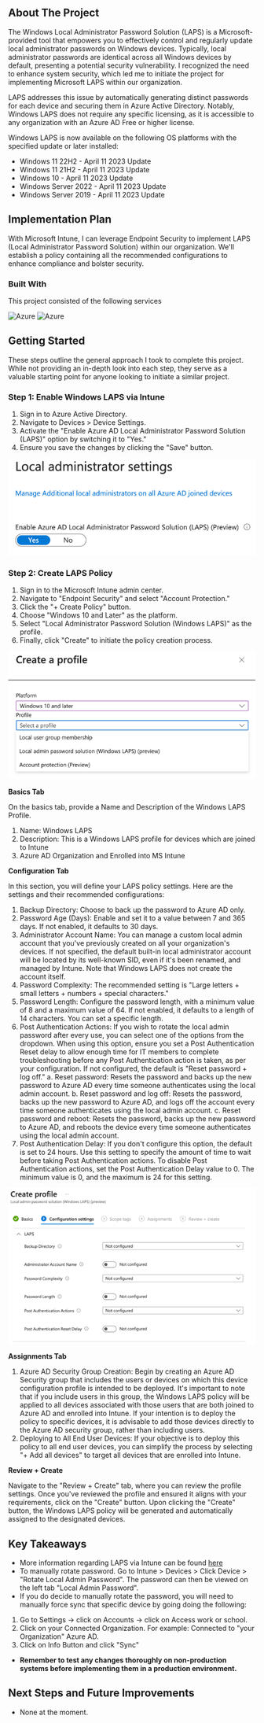
<!-- ABOUT THE PROJECT -->
## About The Project

The Windows Local Administrator Password Solution (LAPS) is a Microsoft-provided tool that empowers you to effectively control and regularly update local administrator passwords on Windows devices. Typically, local administrator passwords are identical across all Windows devices by default, presenting a potential security vulnerability. I recognized the need to enhance system security, which led me to initiate the project for implementing Microsoft LAPS within our organization.

LAPS addresses this issue by automatically generating distinct passwords for each device and securing them in Azure Active Directory. Notably, Windows LAPS does not require any specific licensing, as it is accessible to any organization with an Azure AD Free or higher license.

Windows LAPS is now available on the following OS platforms with the specified update or later installed:

* Windows 11 22H2 - April 11 2023 Update
* Windows 11 21H2 - April 11 2023 Update
* Windows 10 - April 11 2023 Update
* Windows Server 2022 - April 11 2023 Update
* Windows Server 2019 - April 11 2023 Update

## Implementation Plan

With Microsoft Intune, I can leverage Endpoint Security to implement LAPS (Local Administrator Password Solution) within our organization. We'll establish a policy containing all the recommended configurations to enhance compliance and bolster security.

### Built With

This project consisted of the following services

![Azure](https://img.shields.io/badge/Azure-Intune-blue)
![Azure](https://img.shields.io/badge/VMWare-Virtual_Machines-blue)

<!-- GETTING STARTED -->
## Getting Started

These steps outline the general approach I took to complete this project. While not providing an in-depth look into each step, they serve as a valuable starting point for anyone looking to initiate a similar project.

### Step 1: Enable Windows LAPS via Intune

1.	Sign in to Azure Active Directory.
2.	Navigate to Devices > Device Settings.
3.	Activate the "Enable Azure AD Local Administrator Password Solution (LAPS)" option by switching it to "Yes."
4.	Ensure you save the changes by clicking the "Save" button.

![Image Alt Text](../Images/Laps1.png)

### Step 2: Create LAPS Policy

1.	Sign in to the Microsoft Intune admin center.
2.	Navigate to "Endpoint Security" and select "Account Protection."
3.	Click the "+ Create Policy" button.
4.	Choose "Windows 10 and Later" as the platform.
5.	Select "Local Administrator Password Solution (Windows LAPS)" as the profile.
6.	Finally, click "Create" to initiate the policy creation process.


![Image Alt Text](../Images/Laps2.png)

**Basics Tab**

On the basics tab, provide a Name and Description of the Windows LAPS Profile.

1.	Name: Windows LAPS 
2.	Description: This is a Windows LAPS profile for devices which are joined to Intune
3.	Azure AD Organization and Enrolled into MS Intune

**Configuration Tab**

In this section, you will define your LAPS policy settings. Here are the settings and their recommended configurations:

1.	Backup Directory: Choose to back up the password to Azure AD only.
2.	Password Age (Days): Enable and set it to a value between 7 and 365 days. If not enabled, it defaults to 30 days.
3.	Administrator Account Name: You can manage a custom local admin account that you've previously created on all your organization's devices. If not specified, the default built-in local administrator account will be located by its well-known SID, even if it's been renamed, and managed by Intune. Note that Windows LAPS does not create the account itself.
4.	Password Complexity: The recommended setting is "Large letters + small letters + numbers + special characters."
5.	Password Length: Configure the password length, with a minimum value of 8 and a maximum value of 64. If not enabled, it defaults to a length of 14 characters. You can set a specific length.
6.	Post Authentication Actions: If you wish to rotate the local admin password after every use, you can select one of the options from the dropdown. When using this option, ensure you set a Post Authentication Reset delay to allow enough time for IT members to complete troubleshooting before any Post Authentication action is taken, as per your configuration. If not configured, the default is "Reset password + log off."
a.	Reset password: Resets the password and backs up the new password to Azure AD every time someone authenticates using the local admin account.
b.	Reset password and log off: Resets the password, backs up the new password to Azure AD, and logs off the account every time someone authenticates using the local admin account.
c.	Reset password and reboot: Resets the password, backs up the new password to Azure AD, and reboots the device every time someone authenticates using the local admin account.
7.	Post Authentication Delay: If you don't configure this option, the default is set to 24 hours. Use this setting to specify the amount of time to wait before taking Post Authentication actions. To disable Post Authentication actions, set the Post Authentication Delay value to 0. The minimum value is 0, and the maximum is 24 for this setting.

![Image Alt Text](../Images/Laps3.png)

**Assignments Tab**

1.	Azure AD Security Group Creation: Begin by creating an Azure AD Security group that includes the users or devices on which this device configuration profile is intended to be deployed. It's important to note that if you include users in this group, the Windows LAPS policy will be applied to all devices associated with those users that are both joined to Azure AD and enrolled into Intune. If your intention is to deploy the policy to specific devices, it is advisable to add those devices directly to the Azure AD security group, rather than including users.
2.	Deploying to All End User Devices: If your objective is to deploy this policy to all end user devices, you can simplify the process by selecting "+ Add all devices" to target all devices that are enrolled into Intune.

**Review + Create**

Navigate to the "Review + Create" tab, where you can review the profile settings. Once you've reviewed the profile and ensured it aligns with your requirements, click on the "Create" button. Upon clicking the "Create" button, the Windows LAPS policy will be generated and automatically assigned to the designated devices.


## Key Takeaways

* More information regarding LAPS via Intune can be found [here](https://learn.microsoft.com/en-us/mem/intune/protect/windows-laps-overview)
* To manually rotate password. Go to Intune > Devices > Click Device > "Rotate Local Admin Password". The password can then be viewed on the left tab "Local Admin Password".
* If you do decide to manually rotate the password, you will need to manually force sync that specific device by going doing the following: 
1. Go to Settings -> click on Accounts -> click on Access work or school.
2. Click on your Connected Organization. For example: Connected to "your Organization" Azure AD.
3. Click on Info Button and click "Sync"
* **Remember to test any changes thoroughly on non-production systems before implementing them in a production environment.**

## Next Steps and Future Improvements

* None at the moment.